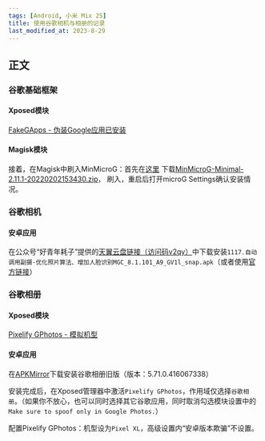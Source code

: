 ```yaml
---
tags: [Android, 小米 Mix 2S]
title: 使用谷歌相机与相册的记录
last_modified_at: 2023-8-29
---
```


## 正文

### 谷歌基础框架

#### Xposed模块

[FakeGApps - 伪装Google应用已安装](https://github.com/whew-inc/FakeGApps)

#### Magisk模块

接着，在Magisk中刷入MinMicroG：首先在[这里](https://github.com/FriendlyNeighborhoodShane/MinMicroG_releases/releases)
下载[MinMicroG-Minimal-2.11.1-20220202153430.zip](https://github.com/FriendlyNeighborhoodShane/MinMicroG_releases/releases/download/2022.02.02/MinMicroG-Minimal-2.11.1-20220202153430.zip)，
刷入，重启后打开microG Settings确认安装情况。

### 谷歌相机

#### 安卓应用

在公众号“好青年耗子”提供的[天翼云盘链接（访问码v2qy）](https://cloud.189.cn/web/share?code=ZNRzMbRF3Abi)中下载安装`1117.自动调用副摄-优化照片算法、增加人脸识别MGC_8.1.101_A9_GV1l_snap.apk`（或者使用[官方链接](https://1-dontsharethislink.celsoazevedo.com/file/filesc/MGC_8.1.101_A9_GV1l_snap.apk)）

### 谷歌相册

#### Xposed模块

[Pixelify GPhotos - 模拟机型](https://github.com/BaltiApps/Pixelify-Google-Photos)

#### 安卓应用

在[APKMirror](https://www.apkmirror.com/apk/google-inc/photos/photos-5-71-0-416067338-release/google-photos-5-71-0-416067338-8-android-apk-download/)下载安装谷歌相册旧版（版本：5.71.0.416067338）

安装完成后，在Xposed管理器中激活`Pixelify GPhotos`，作用域仅选择`谷歌相册`。（如果你不放心，也可以同时选择其它谷歌应用，同时取消勾选模块设置中的`Make sure to spoof only in Google Photos.`）

配置Pixelify GPhotos：机型设为`Pixel XL`，高级设置内“安卓版本欺骗”不设置。
